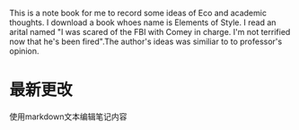 This is a note book for me to record some ideas of Eco and academic thoughts.
I download a book whoes name is Elements of Style. 
I read an arital named "I was scared of the FBI with Comey in charge. I'm not terrified now that he's been fired".The author's ideas was similiar to 
to professor's opinion.
# 最新更改
使用markdown文本编辑笔记内容
